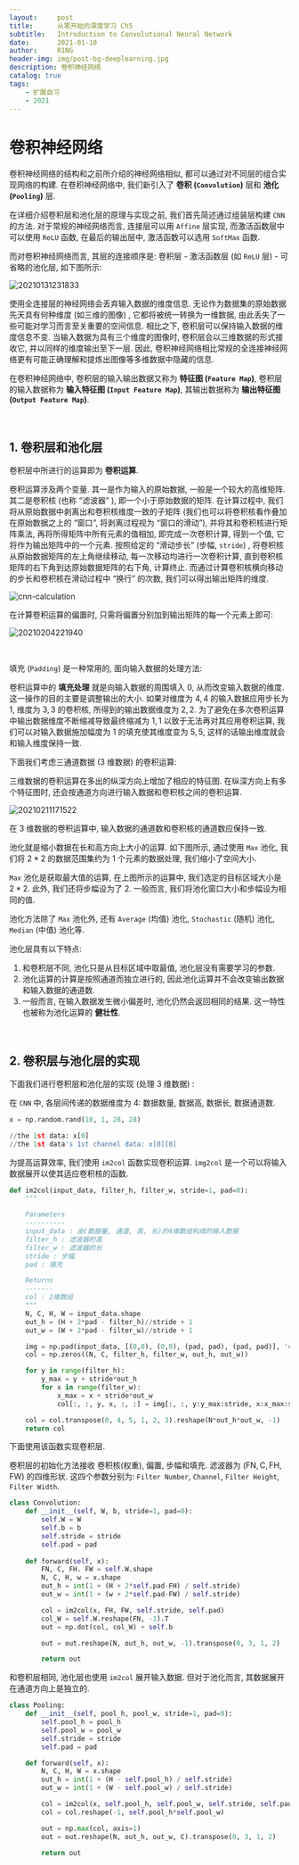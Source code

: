 ```yaml
---
layout:     post
title:      从零开始的深度学习 Ch5
subtitle:   Introduction to Convolutional Neural Network
date:       2021-01-10
author:     R1NG
header-img: img/post-bg-deeplearning.jpg
description: 卷积神经网络
catalog: true
tags:
    - 扩展自习
    - 2021
---
```



# 卷积神经网络<br>

卷积神经网络的结构和之前所介绍的神经网络相似, 都可以通过对不同层的组合实现网络的构建. 在卷积神经网络中, 我们新引入了 **卷积 (`Convolution`)** 层和 **池化 (`Pooling`)** 层. 

在详细介绍卷积层和池化层的原理与实现之前, 我们首先简述通过组装层构建 `CNN` 的方法. 对于常规的神经网络而言, 连接层可以用 `Affine` 层实现, 而激活函数层中可以使用 `ReLU` 函数, 在最后的输出层中, 激活函数可以选用 `SoftMax` 函数. 

而对卷积神经网络而言, 其层的连接顺序是: 卷积层 - 激活函数层 (如 `ReLU` 层) - 可省略的池化层, 如下图所示:

![20210131231833](https://cdn.jsdelivr.net/gh/KirisameMarisaa/KirisameMarisaa.github.io/img/blogpost_images/20210131231833.png)

使用全连接层的神经网络会丢弃输入数据的维度信息. 无论作为数据集的原始数据先天具有何种维度 (如三维的图像) , 它都将被统一转换为一维数据, 由此丢失了一些可能对学习而言至关重要的空间信息. 相比之下, 卷积层可以保持输入数据的维度信息不变. 当输入数据为具有三个维度的图像时, 卷积层会以三维数据的形式接收它, 并以同样的维度输出至下一层. 因此, 卷积神经网络相比常规的全连接神经网络更有可能正确理解和提炼出图像等多维数据中隐藏的信息. 

在卷积神经网络中, 卷积层的输入输出数据又称为 **特征图 (`Feature Map`)**, 卷积层的输入数据称为 **输入特征图 (`Input Feature Map`)**, 其输出数据称为 **输出特征图 (`Output Feature Map`)**. 

<br>

## 1. 卷积层和池化层

卷积层中所进行的运算即为 **卷积运算**. 

卷积运算涉及两个变量. 其一是作为输入的原始数据, 一般是一个较大的高维矩阵. 其二是卷积核 (也称 “滤波器” ), 即一个小于原始数据的矩阵. 在计算过程中, 我们将从原始数据中剥离出和卷积核维度一致的子矩阵 (我们也可以将卷积核看作叠加在原始数据之上的 “窗口”, 将剥离过程视为 “窗口的滑动”), 并将其和卷积核进行矩阵乘法, 再将所得矩阵中所有元素的值相加, 即完成一次卷积计算, 得到一个值, 它将作为输出矩阵中的一个元素. 按照给定的 “滑动步长” (步幅, `stride`) , 将卷积核从原始数据矩阵的左上角继续移动, 每一次移动均进行一次卷积计算, 直到卷积核矩阵的右下角到达原始数据矩阵的右下角, 计算终止. 而通过计算卷积核横向移动的步长和卷积核在滑动过程中 “换行” 的次数, 我们可以得出输出矩阵的维度.

![cnn-calculation](https://cdn.jsdelivr.net/gh/KirisameMarisaa/KirisameMarisaa.github.io/img/blogpost_images/cnn-calculation.gif)

在计算卷积运算的偏置时, 只需将偏置分别加到输出矩阵的每一个元素上即可:

![20210204221940](https://cdn.jsdelivr.net/gh/KirisameMarisaa/KirisameMarisaa.github.io/img/blogpost_images/20210204221940.png)

<br>

填充 (`Padding`) 是一种常用的, 面向输入数据的处理方法: 

卷积运算中的 **填充处理** 就是向输入数据的周围填入 $0$, 从而改变输入数据的维度. 这一操作的目的主要是调整输出的大小. 如果对维度为 $4, 4$ 的输入数据应用步长为 $1$, 维度为 $3, 3$ 的卷积核, 所得到的输出数据维度为 $2, 2$. 为了避免在多次卷积运算中输出数据维度不断缩减导致最终缩减为 $1, 1$ 以致于无法再对其应用卷积运算, 我们可以对输入数据施加幅度为 $1$ 的填充使其维度变为 $5, 5$, 这样的话输出维度就会和输入维度保持一致. 

下面我们考虑三通道数据 ($3$ 维数据) 的卷积运算:

三维数据的卷积运算在多出的纵深方向上增加了相应的特征图. 在纵深方向上有多个特征图时, 还会按通道方向进行输入数据和卷积核之间的卷积运算. 

![20210211171522](https://cdn.jsdelivr.net/gh/KirisameMarisaa/KirisameMarisaa.github.io/img/blogpost_images/20210211171522.png)

在 $3$ 维数据的卷积运算中, 输入数据的通道数和卷积核的通道数应保持一致. 


池化就是缩小数据在长和高方向上大小的运算. 如下图所示, 通过使用 `Max` 池化, 我们将 $2*2$ 的数据范围集约为 $1$ 个元素的数据处理, 我们缩小了空间大小. 


`Max` 池化是获取最大值的运算, 在上图所示的运算中, 我们选定的目标区域大小是 $2*2$. 此外, 我们还将步幅设为了 $2$. 一般而言, 我们将池化窗口大小和步幅设为相同的值. 

池化方法除了 `Max` 池化外, 还有 `Average` (均值) 池化, `Stochastic` (随机) 池化, `Median` (中值) 池化等. 

池化层具有以下特点:
1. 和卷积层不同, 池化只是从目标区域中取最值, 池化层没有需要学习的参数. 
2. 池化运算的计算是按照通道而独立进行的, 因此池化运算并不会改变输出数据和输入数据的通道数. 
3. 一般而言, 在输入数据发生微小偏差时, 池化仍然会返回相同的结果. 这一特性也被称为池化运算的 **健壮性**. 

<br>

## 2. 卷积层与池化层的实现

下面我们进行卷积层和池化层的实现 (处理 $3$ 维数据) :

在 `CNN` 中, 各层间传递的数据维度为 $4$: 数据数量, 数据高, 数据长, 数据通道数. 

~~~python
x = np.random.rand(10, 1, 28, 28)

//the 1st data: x[0]
//the 1st data's 1st channel data: x[0][0]
~~~

为提高运算效率, 我们使用 `im2col` 函数实现卷积运算.
`img2col` 是一个可以将输入数据展开以使其适应卷积核的函数. 
~~~python
def im2col(input_data, filter_h, filter_w, stride=1, pad=0):
    """

    Parameters
    ----------
    input_data : 由(数据量, 通道, 高, 长)的4维数组构成的输入数据
    filter_h : 滤波器的高
    filter_w : 滤波器的长
    stride : 步幅
    pad : 填充

    Returns
    -------
    col : 2维数组
    """
    N, C, H, W = input_data.shape
    out_h = (H + 2*pad - filter_h)//stride + 1
    out_w = (W + 2*pad - filter_w)//stride + 1

    img = np.pad(input_data, [(0,0), (0,0), (pad, pad), (pad, pad)], 'constant')
    col = np.zeros((N, C, filter_h, filter_w, out_h, out_w))

    for y in range(filter_h):
        y_max = y + stride*out_h
        for x in range(filter_w):
            x_max = x + stride*out_w
            col[:, :, y, x, :, :] = img[:, :, y:y_max:stride, x:x_max:stride]

    col = col.transpose(0, 4, 5, 1, 2, 3).reshape(N*out_h*out_w, -1)
    return col
~~~

下面使用该函数实现卷积层. 

卷积层的初始化方法接收 卷积核(权重), 偏置, 步幅和填充. 滤波器为 $(\text{FN}, \text{C}, \text{FH}, \text{FW})$ 的四维形状. 这四个参数分别为: `Filter Number`, `Channel`, `Filter Height`, `Filter Width`. 
~~~python
class Convolution:
    def __init__(self, W, b, stride=1, pad=0):
        self.W = W
        self.b = b
        self.stride = stride
        self.pad = pad
        
    def forward(self, x):
        FN, C, FH. FW = self.W.shape
        N, C, H, w = x.shape
        out_h = int(1 + (H + 2*self.pad-FH) / self.stride)
        out_w = int(1 + (w + 2*self.pad-FW) / self.stride)

        col = im2col(x, FH, FW, self.stride, self.pad)
        col_W = self.W.reshape(FN, -1).T
        out = np.dot(col, col_W) + self.b

        out = out.reshape(N, out_h, out_w, -1).transpose(0, 3, 1, 2)

        return out
~~~

和卷积层相同, 池化层也使用 `im2col` 展开输入数据. 但对于池化而言, 其数据展开在通道方向上是独立的. 

~~~python
class Pooling:
    def __init__(self, pool_h, pool_w, stride=1, pad=0):
        self.pool_h = pool_h
        self.pool_w = pool_w
        self.stride = stride
        self.pad = pad

    def forward(self, x):
        N, C, H, W = x.shape
        out_h = int(1 + (H - self.pool_h) / self.stride)
        out_w = int(1 + (W - self.pool_w) / self.stride)

        col = im2col(x, self.pool_h, self.pool_w, self.stride, self.pad)
        col = col.reshape(-1, self.pool_h*self.pool_w)

        out = np.max(col, axis=1)
        out = out.reshape(N, out_h, out_w, C).transpose(0, 3, 1, 2)
        
        return out
~~~


<br>


